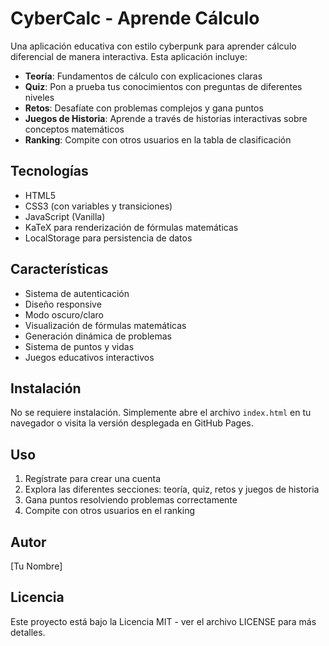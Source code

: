 # CyberCalc - Aprende Cálculo

Una aplicación educativa con estilo cyberpunk para aprender cálculo diferencial de manera interactiva. Esta aplicación incluye:

- **Teoría**: Fundamentos de cálculo con explicaciones claras
- **Quiz**: Pon a prueba tus conocimientos con preguntas de diferentes niveles
- **Retos**: Desafíate con problemas complejos y gana puntos
- **Juegos de Historia**: Aprende a través de historias interactivas sobre conceptos matemáticos
- **Ranking**: Compite con otros usuarios en la tabla de clasificación

## Tecnologías

- HTML5
- CSS3 (con variables y transiciones)
- JavaScript (Vanilla)
- KaTeX para renderización de fórmulas matemáticas
- LocalStorage para persistencia de datos

## Características

- Sistema de autenticación
- Diseño responsive
- Modo oscuro/claro
- Visualización de fórmulas matemáticas
- Generación dinámica de problemas
- Sistema de puntos y vidas
- Juegos educativos interactivos

## Instalación

No se requiere instalación. Simplemente abre el archivo `index.html` en tu navegador o visita la versión desplegada en GitHub Pages.

## Uso

1. Regístrate para crear una cuenta
2. Explora las diferentes secciones: teoría, quiz, retos y juegos de historia
3. Gana puntos resolviendo problemas correctamente
4. Compite con otros usuarios en el ranking

## Autor

[Tu Nombre]

## Licencia

Este proyecto está bajo la Licencia MIT - ver el archivo LICENSE para más detalles.